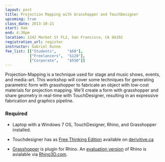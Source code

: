 ```yaml
---
layout: post
title: Projection Mapping with Grasshopper and TouchDesigner
upcoming: true
class_date: 2013-10-21
start: 9am
end: 4:30pm
location: 1242 Market St FL2, San Francisco, CA 94102
registration_url: register
instructor: Gabriel Dunne
fee_list: [["Students", 	"$60"],
           ["Freelancers", 	"$120"],
           ["Corporate", 	"$550"]]
---
```


Projection-Mapping is a technique used for stage and music shows, events, and media-art. This workshop will cover some techniques for generating parametric form with grasshopper to fabricate an object with low-cost materials for projection mapping. We'll create a form with grasshopper and share geometry in real-time with TouchDesigner, resulting in an expressive fabrication and graphics pipeline. 


### Required

- Laptop with a Windows 7 OS, TouchDesigner, Rhino, and Grasshopper installed.

- Touchdesigner has as [Free Thinking Edition](http://www.derivative.ca/088/Downloads/) available on [derivitive.ca](http://www.derivative.ca)
- [Grasshopper](http://www.grasshopper3d.com/) is plugin for Rhino. An [evaluation version](http://www.rhino3d.com/download) of Rhino is avialable via [Rhino3D.com](http://www.rhino3d.com).



